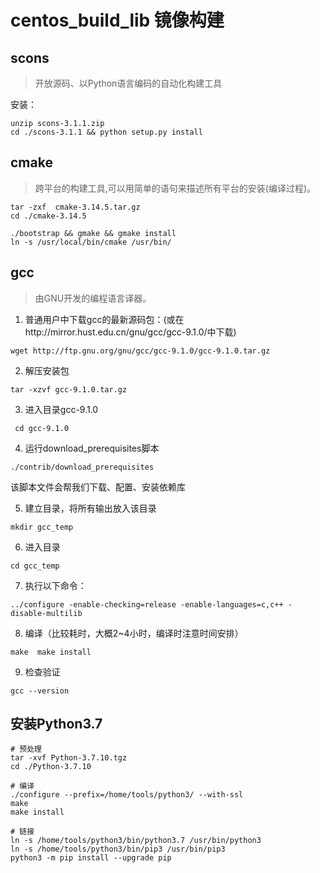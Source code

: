 # centos_build_lib 镜像构建

## scons

> 开放源码、以Python语言编码的自动化构建工具

安装：

```
unzip scons-3.1.1.zip
cd ./scons-3.1.1 && python setup.py install
```

## cmake

> 跨平台的构建工具,可以用简单的语句来描述所有平台的安装(编译过程)。

```
tar -zxf  cmake-3.14.5.tar.gz
cd ./cmake-3.14.5 

./bootstrap && gmake && gmake install 
ln -s /usr/local/bin/cmake /usr/bin/
```

## gcc

> 由GNU开发的编程语言译器。

1. 普通用户中下载gcc的最新源码包：(或在http://mirror.hust.edu.cn/gnu/gcc/gcc-9.1.0/中下载)

```
wget http://ftp.gnu.org/gnu/gcc/gcc-9.1.0/gcc-9.1.0.tar.gz
```

2. 解压安装包

```
tar -xzvf gcc-9.1.0.tar.gz
```

3. 进入目录gcc-9.1.0 

```
 cd gcc-9.1.0
```

4. 运行download_prerequisites脚本

```
./contrib/download_prerequisites
```

该脚本文件会帮我们下载、配置、安装依赖库

5. 建立目录，将所有输出放入该目录

```
mkdir gcc_temp
```

6. 进入目录

```
cd gcc_temp
```

7. 执行以下命令：

```
../configure -enable-checking=release -enable-languages=c,c++ -disable-multilib
```

8. 编译（比较耗时，大概2~4小时，编译时注意时间安排）

```
make  make install
```

9. 检查验证

```
gcc --version 
```

## 安装Python3.7

```
# 预处理
tar -xvf Python-3.7.10.tgz
cd ./Python-3.7.10 

# 编译
./configure --prefix=/home/tools/python3/ --with-ssl
make
make install

# 链接
ln -s /home/tools/python3/bin/python3.7 /usr/bin/python3
ln -s /home/tools/python3/bin/pip3 /usr/bin/pip3
python3 -m pip install --upgrade pip
```


